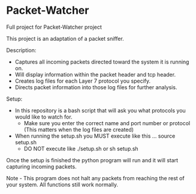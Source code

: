# Packet-Watcher
Full project for Packet-Watcher project

This project is an adaptation of a packet sniffer.

Description:
  - Captures all incoming packets directed toward the system it is running on.
  - Will display information within the packet header and tcp header.
  - Creates log files for each Layer 7 protocol you specify.
  - Directs packet information into those log files for further analysis.
  
Setup:
  - In this repository is a bash script that will ask you what protocols you would like to watch for.
    - Make sure you enter the correct name and port number or protocol (This matters when the log files are created)
  - When running the setup.sh you MUST execute like this ... source setup.sh
    - DO NOT execute like ./setup.sh or sh setup.sh
    
Once the setup is finished the python program will run and it will start capturing incoming packets.

Note - This program does not halt any packets from reaching the rest of your system. All functions still work normally.

